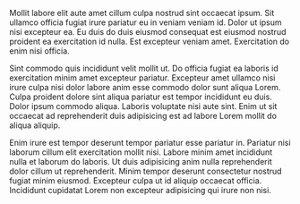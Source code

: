 Mollit labore elit aute amet cillum culpa nostrud sint occaecat ipsum. Sit ullamco officia fugiat irure pariatur eu in veniam veniam id. Dolor ut ipsum nisi excepteur ea. Eu duis do duis eiusmod consequat est eiusmod nostrud proident ea exercitation id nulla. Est excepteur veniam amet. Exercitation do enim nisi officia.

Sint commodo quis incididunt velit mollit ut. Do officia fugiat ea laboris id exercitation minim amet excepteur pariatur. Excepteur amet ullamco nisi irure culpa nisi dolor labore anim esse commodo dolor sunt aliqua Lorem. Culpa proident dolore sint aliqua pariatur est tempor incididunt eu duis. Dolor ipsum commodo aliqua. Laboris voluptate nisi aute sint. Enim ut sit occaecat ad reprehenderit duis adipisicing est ad labore Lorem mollit do aliqua aliquip.

Enim irure est tempor deserunt tempor pariatur esse pariatur in. Pariatur nisi laborum cillum elit exercitation mollit nisi. Labore minim amet incididunt nulla et laborum do laboris. Ut duis adipisicing anim nulla reprehenderit dolor cillum ut reprehenderit. Minim tempor deserunt consectetur nostrud fugiat minim eiusmod. Excepteur culpa ut id aliquip occaecat officia. Incididunt cupidatat Lorem non excepteur adipisicing qui irure non nisi.
